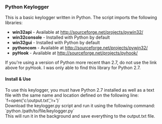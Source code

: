 <h3>Python Keylogger</h3>
This is a basic keylogger written in Python. The script imports the following libraries:
<ul>
<li><strong>win32api</strong> - Available at <a href="http://sourceforge.net/projects/pywin32/">http://sourceforge.net/projects/pywin32/</a></li>
<li><strong>win32console</strong> - Installed with Python by default</li>
<li><strong>win32gui</strong> - Installed with Python by default</li>
<li><strong>pythoncom</strong> - Available at <a href="http://sourceforge.net/projects/pywin32/">http://sourceforge.net/projects/pywin32/</a></li>
<li><strong>pyHook</strong> - Available at <a href="http://sourceforge.net/projects/pyhook/">http://sourceforge.net/projects/pyhook/</a></li>
</ul>

If you're using a version of Python more recent than 2.7, do not use the link above for pyHook. I was only able to find this library for Python 2.7.

<h4>Install & Use</h4>
To use this keylogger, you must have Python 2.7 installed as well as a text file with the same name and location defined on the following line:<br />
`f=open('c:\output.txt','r+')`
<br />
Download the keylogger.py script and run it using the following command:<br />
`python /path/to/file/keylogger.py`
<br />
This will run it in the background and save everything to the output.txt file.
